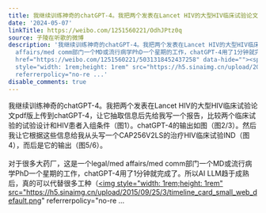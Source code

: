 ```yaml
---
title: 我继续训练神奇的chatGPT-4。我把两个发表在Lancet HIV的大型HIV临床试验论文pdf版上传到chatGPT-4，让它抽取信息后先给我写一个报告，比较两个临床试验的试验设...
date: '2024-05-07'
linkTitle: https://weibo.com/1251560221/OdhJPtz0q
source: 子陵在听歌的微博
description: '我继续训练神奇的chatGPT-4。我把两个发表在Lancet HIV的大型HIV临床试验论文pdf版上传到chatGPT-4，让它抽取信息后先给我写一个报告，比较两个临床试验的试验设计和HIV患者入组条件（图1）。chatGPT-4的输出如图（图2/3）。然后我让它根据这些信息给我从头写一个CAP256V2LS的治疗HIV临床试验IND（图4），而后是它的输出（图5/6）。<br><br>对于很多大药厂，这是一个legal/med
  affairs/med comm部门一个MD或流行病学PhD一个星期的工作，chatGPT-4用了1分钟就完成了。所以AI LLM趋于成熟后，真的可以代替很多工种（<a
  href="https://weibo.com/1251560221/5031318452437258" data-hide=""><span class="url-icon"><img
  style="width: 1rem;height: 1rem" src="https://h5.sinaimg.cn/upload/2015/09/25/3/timeline_card_small_web_default.png"
  referrerpolicy="no-re ...'
disable_comments: true
---
```

我继续训练神奇的chatGPT-4。我把两个发表在Lancet HIV的大型HIV临床试验论文pdf版上传到chatGPT-4，让它抽取信息后先给我写一个报告，比较两个临床试验的试验设计和HIV患者入组条件（图1）。chatGPT-4的输出如图（图2/3）。然后我让它根据这些信息给我从头写一个CAP256V2LS的治疗HIV临床试验IND（图4），而后是它的输出（图5/6）。<br><br>对于很多大药厂，这是一个legal/med affairs/med comm部门一个MD或流行病学PhD一个星期的工作，chatGPT-4用了1分钟就完成了。所以AI LLM趋于成熟后，真的可以代替很多工种（<a href="https://weibo.com/1251560221/5031318452437258" data-hide=""><span class="url-icon"><img style="width: 1rem;height: 1rem" src="https://h5.sinaimg.cn/upload/2015/09/25/3/timeline_card_small_web_default.png" referrerpolicy="no-re ...